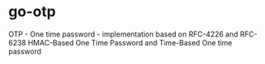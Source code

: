 # go-otp
OTP - One time password - implementation based on RFC-4226 and RFC-6238 HMAC-Based One Time Password and Time-Based One time password
